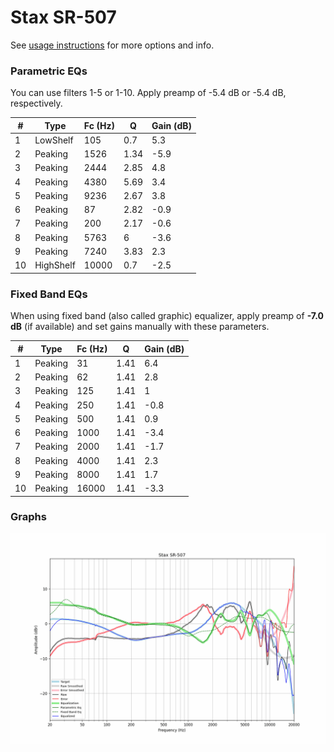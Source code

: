 # Stax SR-507
See [usage instructions](https://github.com/jaakkopasanen/AutoEq#usage) for more options and info.

### Parametric EQs
You can use filters 1-5 or 1-10. Apply preamp of -5.4 dB or -5.4 dB, respectively.

|   # | Type      |   Fc (Hz) |    Q |   Gain (dB) |
|-----|-----------|-----------|------|-------------|
|   1 | LowShelf  |       105 | 0.7  |         5.3 |
|   2 | Peaking   |      1526 | 1.34 |        -5.9 |
|   3 | Peaking   |      2444 | 2.85 |         4.8 |
|   4 | Peaking   |      4380 | 5.69 |         3.4 |
|   5 | Peaking   |      9236 | 2.67 |         3.8 |
|   6 | Peaking   |        87 | 2.82 |        -0.9 |
|   7 | Peaking   |       200 | 2.17 |        -0.6 |
|   8 | Peaking   |      5763 | 6    |        -3.6 |
|   9 | Peaking   |      7240 | 3.83 |         2.3 |
|  10 | HighShelf |     10000 | 0.7  |        -2.5 |

### Fixed Band EQs
When using fixed band (also called graphic) equalizer, apply preamp of **-7.0 dB** (if available) and set gains manually with these parameters.

|   # | Type    |   Fc (Hz) |    Q |   Gain (dB) |
|-----|---------|-----------|------|-------------|
|   1 | Peaking |        31 | 1.41 |         6.4 |
|   2 | Peaking |        62 | 1.41 |         2.8 |
|   3 | Peaking |       125 | 1.41 |         1   |
|   4 | Peaking |       250 | 1.41 |        -0.8 |
|   5 | Peaking |       500 | 1.41 |         0.9 |
|   6 | Peaking |      1000 | 1.41 |        -3.4 |
|   7 | Peaking |      2000 | 1.41 |        -1.7 |
|   8 | Peaking |      4000 | 1.41 |         2.3 |
|   9 | Peaking |      8000 | 1.41 |         1.7 |
|  10 | Peaking |     16000 | 1.41 |        -3.3 |

### Graphs
![](./Stax%20SR-507.png)
